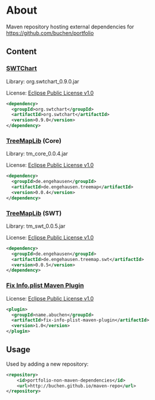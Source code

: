 # About

Maven repository hosting external dependencies for https://github.com/buchen/portfolio

## Content

### [SWTChart](http://www.swtchart.org/)

Library: org.swtchart_0.9.0.jar

License: [Eclipse Public License v1.0](http://www.eclipse.org/legal/epl-v10.html)

```xml
<dependency>
  <groupId>org.swtchart</groupId>
  <artifactId>org.swtchart</artifactId>
  <version>0.9.0</version>
</dependency>
```

### [TreeMapLib](http://code.google.com/p/treemaplib/) (Core)

Library: tm_core_0.0.4.jar

License: [Eclipse Public License v1.0](http://www.eclipse.org/legal/epl-v10.html)

```xml
<dependency>
  <groupId>de.engehausen</groupId>
  <artifactId>de.engehausen.treemap</artifactId>
  <version>0.0.4</version>
</dependency>
```

### [TreeMapLib](http://code.google.com/p/treemaplib/) (SWT)

Library: tm_swt_0.0.5.jar

License: [Eclipse Public License v1.0](http://www.eclipse.org/legal/epl-v10.html)

```xml
<dependency>
  <groupId>de.engehausen</groupId>
  <artifactId>de.engehausen.treemap.swt</artifactId>
  <version>0.0.5</version>
</dependency>
```

### [Fix Info.plist Maven Plugin](https://github.com/buchen/fix-info-plist-maven-plugin)
License: [Eclipse Public License v1.0](http://www.eclipse.org/legal/epl-v10.html)

```xml
<plugin>
  <groupId>name.abuchen</groupId>
  <artifactId>fix-info-plist-maven-plugin</artifactId>
  <version>1.0</version>
</plugin>
```

## Usage

Used by adding a new repository:

```xml
<repository>
	<id>portfolio-non-maven-dependencies</id>
	<url>http://buchen.github.io/maven-repo</url>
</repository>
```
